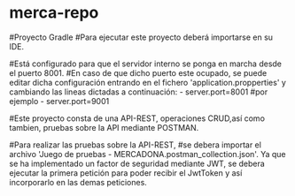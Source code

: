 # merca-repo

#Proyecto Gradle
#Para ejecutar este proyecto deberá importarse en su IDE.

#Está configurado para que el servidor interno se ponga en marcha desde el puerto 8001.
#En caso de que dicho puerto este ocupado, se puede editar dicha configuración entrando en el fichero 'application.propperties' y cambiando las lineas dictadas a continuación:
    - server.port=8001
 #por ejemplo
    - server.port=9001

#Este proyecto consta de una API-REST, operaciones CRUD,así como tambien, pruebas sobre la API mediante POSTMAN.

#Para realizar las pruebas sobre la API-REST,
#se debera importar el archivo 'Juego de pruebas - MERCADONA.postman_collection.json'. Ya que se ha implementado un factor de seguridad mediante JWT, se debera ejecutar la primera petición para poder recibir el JwtToken y así incorporarlo en las demas peticiones.
